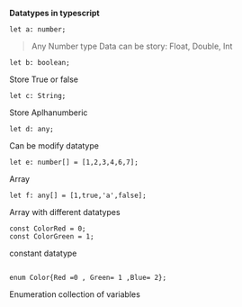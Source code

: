 **Datatypes in typescript**
```
let a: number;

```
>Any Number type Data can be story: Float, Double, Int
```
let b: boolean;

```
Store True or false
```
let c: String;

```
Store Aplhanumberic
```
let d: any;

```
Can be modify datatype
```
let e: number[] = [1,2,3,4,6,7];

```
Array
```
let f: any[] = [1,true,'a',false];

```
Array with different datatypes

```
const ColorRed = 0;
const ColorGreen = 1;

```
constant datatype
```

enum Color{Red =0 , Green= 1 ,Blue= 2};
```
Enumeration collection of variables
